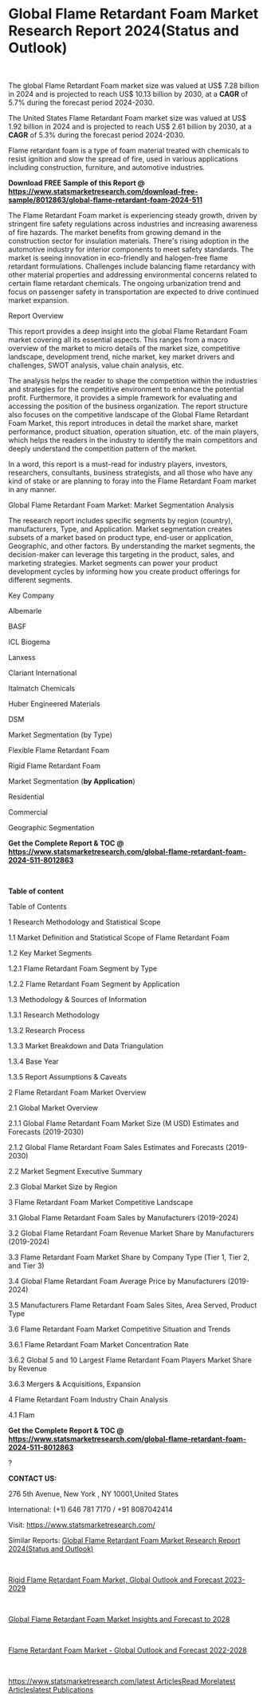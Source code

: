 <h1>Global Flame Retardant Foam Market Research Report 2024(Status and Outlook)</h1><br/><p>The global Flame Retardant Foam market size was valued at US$ 7.28 billion in 2024 and is projected to reach US$ 10.13 billion by 2030, at a <strong>CAGR</strong> of 5.7% during the forecast period 2024-2030.</p>
 
 
 
 <p>The United States Flame Retardant Foam market size was valued at US$ 1.92 billion in 2024 and is projected to reach US$ 2.61 billion by 2030, at a <strong>CAGR</strong> of 5.3% during the forecast period 2024-2030.</p>
 
 
 
 <p>Flame retardant foam is a type of foam material treated with chemicals to resist ignition and slow the spread of fire, used in various applications including construction, furniture, and automotive industries.</p>
 
 
 
 <p><strong>Download FREE Sample of this Report @ <a href="https://www.statsmarketresearch.com/download-free-sample/8012863/global-flame-retardant-foam-2024-511">https://www.statsmarketresearch.com/download-free-sample/8012863/global-flame-retardant-foam-2024-511</a></strong></p>
 
 
 
 <p>The Flame Retardant Foam market is experiencing steady growth, driven by stringent fire safety regulations across industries and increasing awareness of fire hazards. The market benefits from growing demand in the construction sector for insulation materials. There&#39;s rising adoption in the automotive industry for interior components to meet safety standards. The market is seeing innovation in eco-friendly and halogen-free flame retardant formulations. Challenges include balancing flame retardancy with other material properties and addressing environmental concerns related to certain flame retardant chemicals. The ongoing urbanization trend and focus on passenger safety in transportation are expected to drive continued market expansion.</p>
 
 
 
 <p>Report Overview</p>
 
 
 
 <p>This report provides a deep insight into the global Flame Retardant Foam market covering all its essential aspects. This ranges from a macro overview of the market to micro details of the market size, competitive landscape, development trend, niche market, key market drivers and challenges, SWOT analysis, value chain analysis, etc.</p>
 
 
 
 <p>The analysis helps the reader to shape the competition within the industries and strategies for the competitive environment to enhance the potential profit. Furthermore, it provides a simple framework for evaluating and accessing the position of the business organization. The report structure also focuses on the competitive landscape of the Global Flame Retardant Foam Market, this report introduces in detail the market share, market performance, product situation, operation situation, etc. of the main players, which helps the readers in the industry to identify the main competitors and deeply understand the competition pattern of the market.</p>
 
 
 
 <p>In a word, this report is a must-read for industry players, investors, researchers, consultants, business strategists, and all those who have any kind of stake or are planning to foray into the Flame Retardant Foam market in any manner.</p>
 
 
 
 <p>Global Flame Retardant Foam Market: Market Segmentation Analysis</p>
 
 
 
 <p>The research report includes specific segments by region (country), manufacturers, Type, and Application. Market segmentation creates subsets of a market based on product type, end-user or application, Geographic, and other factors. By understanding the market segments, the decision-maker can leverage this targeting in the product, sales, and marketing strategies. Market segments can power your product development cycles by informing how you create product offerings for different segments.</p>
 
 
 
 <p>Key Company</p>
 
 
 
 <p>Albemarle</p>
 
 
 
 <p>BASF</p>
 
 
 
 <p>ICL Biogema</p>
 
 
 
 <p>Lanxess</p>
 
 
 
 <p>Clariant International</p>
 
 
 
 <p>Italmatch Chemicals</p>
 
 
 
 <p>Huber Engineered Materials</p>
 
 
 
 <p>DSM</p>
 
 
 
 <p>Market Segmentation (by Type)</p>
 
 
 
 <p>Flexible Flame Retardant Foam</p>
 
 
 
 <p>Rigid Flame Retardant Foam</p>
 
 
 
 <p>Market Segmentation (<strong>by Application</strong>)</p>
 
 
 
 <p>Residential</p>
 
 
 
 <p>Commercial</p>
 
 
 
 <p>Geographic Segmentation</p>
 
 
 
 <div><b>Get the Complete Report & TOC @ <a href="https://www.statsmarketresearch.com/global-flame-retardant-foam-2024-511-8012863">https://www.statsmarketresearch.com/global-flame-retardant-foam-2024-511-8012863</a></b></div>
 
 
 
 <p><br />
 
 <b>Table of content</b></p>
 
 
 
 <p>Table of Contents<br />
 
 1 Research Methodology and Statistical Scope<br />
 
 1.1 Market Definition and Statistical Scope of Flame Retardant Foam<br />
 
 1.2 Key Market Segments<br />
 
 1.2.1 Flame Retardant Foam Segment by Type<br />
 
 1.2.2 Flame Retardant Foam Segment by Application<br />
 
 1.3 Methodology & Sources of Information<br />
 
 1.3.1 Research Methodology<br />
 
 1.3.2 Research Process<br />
 
 1.3.3 Market Breakdown and Data Triangulation<br />
 
 1.3.4 Base Year<br />
 
 1.3.5 Report Assumptions & Caveats<br />
 
 2 Flame Retardant Foam Market Overview<br />
 
 2.1 Global Market Overview<br />
 
 2.1.1 Global Flame Retardant Foam Market Size (M USD) Estimates and Forecasts (2019-2030)<br />
 
 2.1.2 Global Flame Retardant Foam Sales Estimates and Forecasts (2019-2030)<br />
 
 2.2 Market Segment Executive Summary<br />
 
 2.3 Global Market Size by Region<br />
 
 3 Flame Retardant Foam Market Competitive Landscape<br />
 
 3.1 Global Flame Retardant Foam Sales by Manufacturers (2019-2024)<br />
 
 3.2 Global Flame Retardant Foam Revenue Market Share by Manufacturers (2019-2024)<br />
 
 3.3 Flame Retardant Foam Market Share by Company Type (Tier 1, Tier 2, and Tier 3)<br />
 
 3.4 Global Flame Retardant Foam Average Price by Manufacturers (2019-2024)<br />
 
 3.5 Manufacturers Flame Retardant Foam Sales Sites, Area Served, Product Type<br />
 
 3.6 Flame Retardant Foam Market Competitive Situation and Trends<br />
 
 3.6.1 Flame Retardant Foam Market Concentration Rate<br />
 
 3.6.2 Global 5 and 10 Largest Flame Retardant Foam Players Market Share by Revenue<br />
 
 3.6.3 Mergers & Acquisitions, Expansion<br />
 
 4 Flame Retardant Foam Industry Chain Analysis<br />
 
 4.1 Flam</p>
 
 
 
 <div><b>Get the Complete Report & TOC @ <a href="https://www.statsmarketresearch.com/global-flame-retardant-foam-2024-511-8012863">https://www.statsmarketresearch.com/global-flame-retardant-foam-2024-511-8012863</a></b></div>
 
 
 
 <p>? </p>
 
 
 
 <p><b>CONTACT US:</b><br />
 
 276 5th Avenue, New York , NY 10001,United States<br />
 
 International: (+1) 646 781 7170 / +91 8087042414<br />
 
 Visit: <a href="https://www.statsmarketresearch.com/">https://www.statsmarketresearch.com/</a><br />
 
 Similar Reports: <a href="https://www.statsmarketresearch.com/global-flame-retardant-foam-2024-511-8012863">Global Flame Retardant Foam Market Research Report 2024(Status and Outlook)</a><br />
 
 <br />
 
 <a href="https://www.statsmarketresearch.com/global-flame-retardant-foam-2024-511-8012863">Rigid Flame Retardant Foam Market, Global Outlook and Forecast 2023-2029</a><br />
 
 <br />
 
 <a href="https://www.statsmarketresearch.com/global-flame-retardant-foam-2024-511-8012863">Global Flame Retardant Foam Market Insights and Forecast to 2028</a><br />
 
 <br />
 
 <a href="https://www.statsmarketresearch.com/global-flame-retardant-foam-2024-511-8012863">Flame Retardant Foam Market - Global Outlook and Forecast 2022-2028</a><br />
 
 <br />
 
 <a href="https://gyeongbokgung.com">https://www.statsmarketresearch.com/</a><a href="https://hallyeomaritime.com">latest Articles</a><a href="https://jingwansa.com">Read More</a><a href="https://nguoiviet.jp/">latest Articles</a><a href="https://www.intelmarketresearch.com/">latest Publications</a></p>